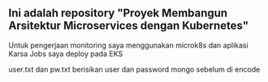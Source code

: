 Ini adalah repository "Proyek Membangun Arsitektur Microservices dengan Kubernetes"
  ---
  
 Untuk pengerjaan monitoring saya menggunakan microk8s dan aplikasi Karsa Jobs saya deploy pada EKS
 
 user.txt dan pw.txt berisikan user dan password mongo sebelum di encode
